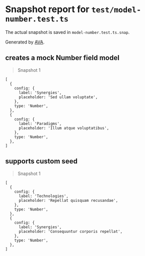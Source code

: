 # Snapshot report for `test/model-number.test.ts`

The actual snapshot is saved in `model-number.test.ts.snap`.

Generated by [AVA](https://avajs.dev).

## creates a mock Number field model

> Snapshot 1

    [
      {
        config: {
          label: 'Synergies',
          placeholder: 'Sed ullam voluptate',
        },
        type: 'Number',
      },
      {
        config: {
          label: 'Paradigms',
          placeholder: 'Illum atque voluptatibus',
        },
        type: 'Number',
      },
    ]

## supports custom seed

> Snapshot 1

    [
      {
        config: {
          label: 'Technologies',
          placeholder: 'Repellat quisquam recusandae',
        },
        type: 'Number',
      },
      {
        config: {
          label: 'Synergies',
          placeholder: 'Consequuntur corporis repellat',
        },
        type: 'Number',
      },
    ]
